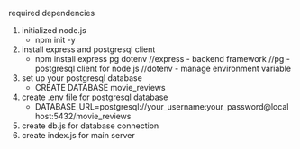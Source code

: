 required dependencies
1. initialized node.js 
   - npm init -y
2. install express and postgresql client
   - npm install express pg dotenv
   //express - backend framework
   //pg - postgresql client for node.js
   //dotenv - manage environment variable
3. set up your postgresql database
   - CREATE DATABASE movie_reviews 
4. create .env file for postgresql database
   - DATABASE_URL=postgresql://your_username:your_password@localhost:5432/movie_reviews
5. create db.js for database connection 
6. create index.js for main server 


